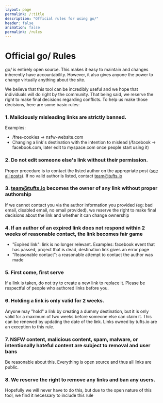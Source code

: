 ```yaml
---
layout: page
permalink: /:title
description: "Official rules for using go/"
header: false
animation: false
permalink: /rules
---
```


# Official go/ Rules

go/ is entirely open source.  This makes it easy to maintain and changes inherently have accountability.  However, it also gives anyone the power to change virtually anything about the site.

We believe that this tool can be incredibly useful and we hope that individuals will do right by the community.  That being said, we reserve the right to make final decisions regarding conflicts.  To help us make those decisions, here are some basic rules:

### 1. Maliciously misleading links are strictly banned.

Examples:

- /free-cookies -> nsfw-website.com
- Changing a link's destination with the intention to mislead (/facebook -> facebook.com, later edit to myspace.com once people start using it)

### 2. Do not edit someone else's link without their permission.

Proper procedure is to contact the listed author on the appropriate post ([see all posts](https://github.com/tuftsio/go/tree/master/_posts)).  If no valid author is listed, contact team@tufts.io

### 3. team@tufts.io becomes the owner of any link without proper authorship

If we cannot contact you via the author information you provided (eg: bad email, disabled email, no email provided), we reserve the right to make final decisions about the link and whether it can change ownership

### 4. If an author of an expired link does not respond within 2 weeks of reasonable contact, the link becomes fair game

- "Expired link": link is no longer relevant.  Examples: facebook event that has passed, project that is dead, destination link gives an error page
- "Reasonable contact": a reasonable attempt to contact the author was made

### 5. First come, first serve

If a link is taken, do not try to create a new link to replace it.  Please be respectful of people who authored links before you.

### 6. Holding a link is only valid for 2 weeks.

Anyone may "hold" a link by creating a dummy destination, but it is only valid for a maximum of two weeks before someone else can claim it.  This can be renewed by updating the date of the link.  Links owned by tufts.io are an exception to this rule.

### 7. NSFW content, malicious content, spam, malware, or intentionally hateful content are subject to removal and user bans

Be reasonable about this.  Everything is open source and thus all links are public.

### 8. We reserve the right to remove any links and ban any users.

Hopefully we will never have to do this, but due to the open nature of this tool, we find it necessary to include this rule


